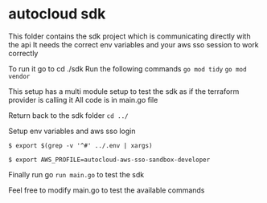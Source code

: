 # autocloud sdk

This folder contains the sdk project which is communicating directly with the api
It needs the correct env variables and your aws sso session to work correctly


To run it go to cd ./sdk
Run the following commands
`go mod tidy`
`go mod vendor`

This setup has a multi module setup to test the sdk as if the terraform provider is calling it
All code is in main.go file

Return back to the sdk folder
`cd ../`

Setup env variables and aws sso login 

`$ export $(grep -v '^#' ../.env | xargs)`

`$ export AWS_PROFILE=autocloud-aws-sso-sandbox-developer`


Finally run go `run main.go` to test the sdk

Feel free to modify main.go to test the available commands
